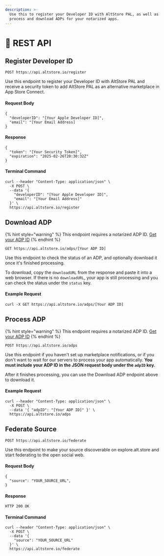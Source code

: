```yaml
---
description: >-
  Use this to register your Developer ID with AltStore PAL, as well as to
  process and download ADPs for your notarized apps.
---
```


# 📔 REST API

## Register Developer ID

`POST https://api.altstore.io/register`

Use this endpoint to register your Developer ID with AltStore PAL and receive a security token to add AltStore PAL as an alternative marketplace in App Store Connect.

#### Request Body

```
{
  "developerID": "[Your Apple Developer ID]",
  "email": "[Your Email Address]
}
```

#### Response

```
{
  "token": "[Your Security Token]",
  "expiration": "2025-02-26T20:30:32Z"
}
```

#### Terminal Command

```
curl --header "Content-Type: application/json" \
  -X POST \
  --data '{ 
    "developerID": "[Your Apple Developer ID]", 
    "email": "[Your Email Address]"
  }' \
  https://api.altstore.io/register
```



## Download ADP

{% hint style="warning" %}
This endpoint requires a notarized ADP ID. [Get your ADP ID](https://developer.apple.com/help/app-store-connect/distributing-apps-in-the-european-union/get-an-alternative-distribution-package-id/)
{% endhint %}

`GET https://api.altstore.io/adps/[Your ADP ID]`

Use this endpoint to check the status of an ADP, and optionally download it once it's finished processing.

To download, copy the `downloadURL` from the response and paste it into a web browser. If there is no `downloadURL`, your app is still processing and you can check the status under the `status` key.

#### Example Request

```
curl -X GET https://api.altstore.io/adps/[Your ADP ID] 
```



## Process ADP

{% hint style="warning" %}
This endpoint requires a notarized ADP ID. [Get your ADP ID](https://developer.apple.com/help/app-store-connect/distributing-apps-in-the-european-union/get-an-alternative-distribution-package-id/)
{% endhint %}

`POST https://api.altstore.io/adps`

Use this endpoint if you haven't set up marketplace notifications, or if you don't want to wait for our servers to process your app automatically. **You must include your ADP ID in the JSON request body under the `adpID` key.**

After it finishes processing, you can use the Download ADP endpoint above to download it.

#### Example Request

```
curl --header "Content-Type: application/json" \
  -X POST \
  --data '{ "adpID": "[Your ADP ID]" }' \
  https://api.altstore.io/adps
```



## Federate Source

`POST https://api.altstore.io/federate`

Use this endpoint to make your source discoverable on explore.alt.store and start federating to the open social web.

#### Request Body

```
{
  "source": "YOUR_SOURCE_URL",
}
```

#### Response

```
HTTP 200 OK
```

#### Terminal Command

```
curl --header "Content-Type: application/json" \
  -X POST \
  --data '{  
    "source": "YOUR_SOURCE_URL"
  }' \
  https://api.altstore.io/federate
```

